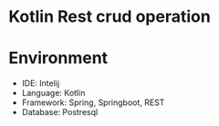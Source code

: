 # Kotlin Rest crud operation

# Environment
  * IDE: Intelij
  * Language: Kotlin
  * Framework: Spring, Springboot, REST
  * Database: Postresql
